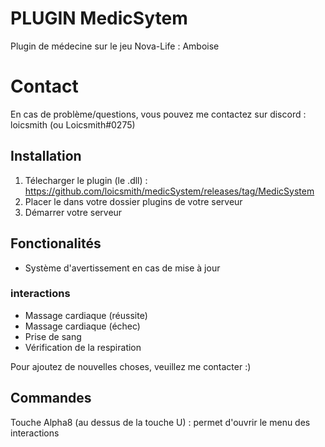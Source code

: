 # PLUGIN MedicSytem

Plugin de médecine sur le jeu Nova-Life : Amboise

# Contact

En cas de problème/questions, vous pouvez me contactez sur discord : loicsmith (ou Loicsmith#0275)


## Installation
1. Télecharger le plugin (le .dll) : https://github.com/loicsmith/medicSystem/releases/tag/MedicSystem
2. Placer le dans votre dossier plugins de votre serveur
3. Démarrer votre serveur

## Fonctionalités
- Système d'avertissement en cas de mise à jour

### interactions
- Massage cardiaque (réussite)
- Massage cardiaque (échec)
- Prise de sang
- Vérification de la respiration

Pour ajoutez de nouvelles choses, veuillez me contacter :)

## Commandes

Touche Alpha8 (au dessus de la touche U) : permet d'ouvrir le menu des interactions
